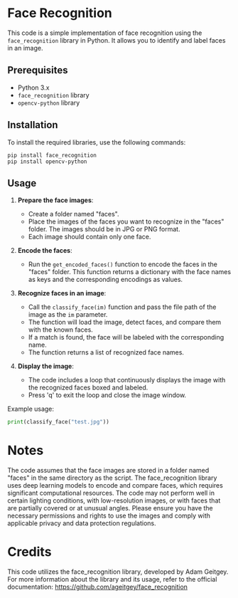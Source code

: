 # Face Recognition

This code is a simple implementation of face recognition using the `face_recognition` library in Python. It allows you to identify and label faces in an image.

## Prerequisites
- Python 3.x
- `face_recognition` library
- `opencv-python` library

## Installation
To install the required libraries, use the following commands:
```
pip install face_recognition
pip install opencv-python
```


## Usage
1. **Prepare the face images**: 
   - Create a folder named "faces".
   - Place the images of the faces you want to recognize in the "faces" folder. The images should be in JPG or PNG format.
   - Each image should contain only one face.

2. **Encode the faces**:
   - Run the `get_encoded_faces()` function to encode the faces in the "faces" folder. This function returns a dictionary with the face names as keys and the corresponding encodings as values.

3. **Recognize faces in an image**:
   - Call the `classify_face(im)` function and pass the file path of the image as the `im` parameter.
   - The function will load the image, detect faces, and compare them with the known faces.
   - If a match is found, the face will be labeled with the corresponding name.
   - The function returns a list of recognized face names.

4. **Display the image**:
   - The code includes a loop that continuously displays the image with the recognized faces boxed and labeled.
   - Press 'q' to exit the loop and close the image window.

Example usage:
```python
print(classify_face("test.jpg"))
```

# Notes

The code assumes that the face images are stored in a folder named "faces" in the same directory as the script.
The face_recognition library uses deep learning models to encode and compare faces, which requires significant computational resources.
The code may not perform well in certain lighting conditions, with low-resolution images, or with faces that are partially covered or at unusual angles.
Please ensure you have the necessary permissions and rights to use the images and comply with applicable privacy and data protection regulations.

# Credits

This code utilizes the face_recognition library, developed by Adam Geitgey. For more information about the library and its usage, refer to the official documentation: https://github.com/ageitgey/face_recognition
